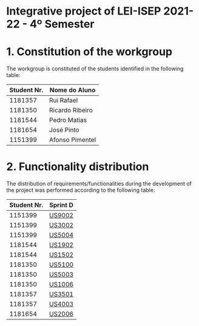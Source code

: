 # Integrative project of LEI-ISEP 2021-22 - 4º Semester

# 1. Constitution of the workgroup

The workgroup is constituted of the students identified in the following table:

| Student Nr.	   | Nome do Aluno			    |
|--------------|------------------------------|
| 1181357  | Rui Rafael             |
| 1181350 | Ricardo Ribeiro             |
| 1181544  | Pedro Matias             |
| 1181654 | José Pinto             |
| 1151399  | Afonso Pimentel           |


# 2. Functionality distribution ###

The distribution of requirements/functionalities during the development of the project was performed according to the following table:

| Student Nr.	| Sprint D | 
|------------|----------|
| 1151399 | [US9002](./US9002/EngineeringProcess.md)|
| 1151399 | [US3002](./US3002/EngineeringProcess.md)|
| 1151399 | [US5004](./US5004/EngineeringProcess.md)|
| 1181544 | [US1902](./US1902/EngineeringProcess.md)|
| 1181544 | [US1502](./US1502/EngineeringProcess.md)|
| 1181350 | [US5100](./US5100/EngineeringProcess.md)|
| 1181350 | [US5003](./US5003/EngineeringProcess.md)|
| 1181350 | [US1006](./US1006/EngineeringProcess.md)|
| 1181357 | [US3501](./US3501/EngineeringProcess.md)|
| 1181357 | [US4003](./US4003/EngineeringProcess.md)|
| 1181654 | [US2006](./US2006/EngineeringProcess.md)|